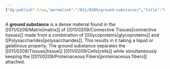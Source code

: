 ```yaml
---
{"dg-publish":true,"permalink":"/011/0209/ground-substance/","title":"Ground Substance","tags":["BIOL422"],"created":"2024-09-26T15:18:53.000-07:00","updated":"2025-01-22T00:39:15.168-08:00"}
---
```


A **ground substance** is a dense material found in the [[011/0209/Matrix\|matrix]] of [[011/0209/Connective Tissues\|connective tissues]] made from a combination of [[Glycoproteins\|glycoproteins]] and [[Polysaccharides\|polysaccharides]]. This results in it taking a liquid or gelatinous property. The ground substance separates the [[011/0209/Tissues\|tissue]] [[011/0209/Cells\|cells]] while simultaneously keeping the [[011/0209/Proteinaceous Fibers\|proteinaceous fibers]] attached.